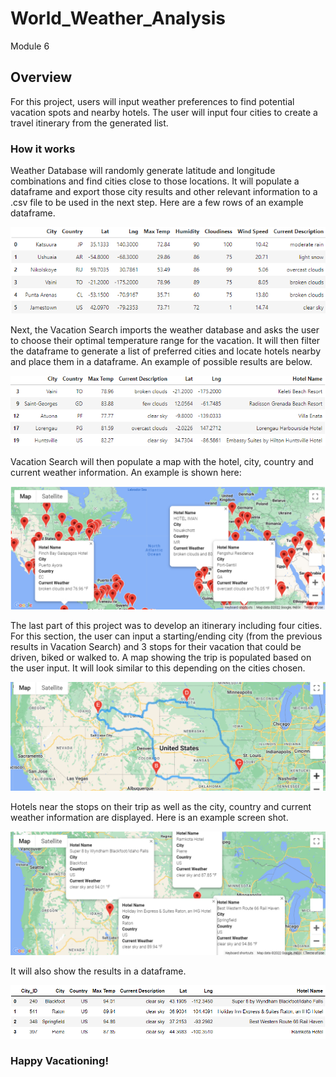 # World_Weather_Analysis

Module 6

## Overview

For this project, users will input weather preferences to find potential vacation spots and nearby hotels. The user will input four cities to create a travel itinerary  from the generated list.  

### How it works

Weather Database will randomly generate latitude and longitude combinations and find cities close to those locations.  It will populate a dataframe and export those city results and other relevant information to a .csv file to be used in the next step.  Here are a few rows of an example dataframe. 

![](Weather_Database/weather_database_example.png)

Next, the Vacation Search imports the weather database and asks the user to choose their optimal temperature range for the vacation.  It will then filter the dataframe to generate a list of preferred cities and locate hotels nearby and place them in a dataframe.  An example of possible results are below. 

![](Vacation_Search/hotel_df_example.png)

Vacation Search will then populate a map with the hotel, city, country and current weather information.  An example is shown here:

![](Vacation_Search/WeatherPy_vacation_map.png)

The last part of this project was to develop an itinerary including four cities. For this section, the user can input a starting/ending city (from the previous results in Vacation Search) and 3 stops for their vacation that could be driven, biked or walked to.  A map showing the trip is populated based on the user input. It will look similar to this depending on the cities chosen. 

![](Vacation_Itinerary/WeatherPy_travel_map.png)

Hotels near the stops on their trip as well as the city, country and current weather information are displayed.  Here is an example screen shot.

![](Vacation_Itinerary/WeatherPy_travel_map_markers.png)

It will also show the results in a dataframe.  

![](Vacation_Itinerary/itinerary_df_screenshot.png)

### Happy Vacationing!
